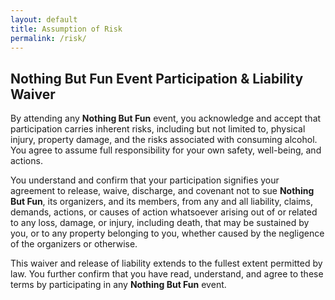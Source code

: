 ```yaml
---
layout: default
title: Assumption of Risk
permalink: /risk/
---
```


## Nothing But Fun Event Participation & Liability Waiver

By attending any **Nothing But Fun** event, you acknowledge and accept that participation carries inherent risks, including but not limited to, physical injury, property damage, and the risks associated with consuming alcohol. You agree to assume full responsibility for your own safety, well-being, and actions.

You understand and confirm that your participation signifies your agreement to release, waive, discharge, and covenant not to sue **Nothing But Fun**, its organizers, and its members, from any and all liability, claims, demands, actions, or causes of action whatsoever arising out of or related to any loss, damage, or injury, including death, that may be sustained by you, or to any property belonging to you, whether caused by the negligence of the organizers or otherwise.

This waiver and release of liability extends to the fullest extent permitted by law. You further confirm that you have read, understand, and agree to these terms by participating in any **Nothing But Fun** event.
